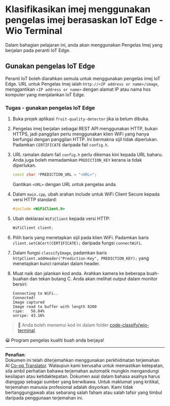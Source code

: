 <!--
CO_OP_TRANSLATOR_METADATA:
{
  "original_hash": "48ac21ec80329c930db7b84bd6b592ec",
  "translation_date": "2025-08-27T22:56:49+00:00",
  "source_file": "4-manufacturing/lessons/3-run-fruit-detector-edge/wio-terminal.md",
  "language_code": "ms"
}
-->
# Klasifikasikan imej menggunakan pengelas imej berasaskan IoT Edge - Wio Terminal

Dalam bahagian pelajaran ini, anda akan menggunakan Pengelas Imej yang berjalan pada peranti IoT Edge.

## Gunakan pengelas IoT Edge

Peranti IoT boleh diarahkan semula untuk menggunakan pengelas imej IoT Edge. URL untuk Pengelas Imej ialah `http://<IP address or name>/image`, menggantikan `<IP address or name>` dengan alamat IP atau nama hos komputer yang menjalankan IoT Edge.

### Tugas - gunakan pengelas IoT Edge

1. Buka projek aplikasi `fruit-quality-detector` jika ia belum dibuka.

1. Pengelas imej berjalan sebagai REST API menggunakan HTTP, bukan HTTPS, jadi panggilan perlu menggunakan klien WiFi yang hanya berfungsi dengan panggilan HTTP. Ini bermakna sijil tidak diperlukan. Padamkan `CERTIFICATE` daripada fail `config.h`.

1. URL ramalan dalam fail `config.h` perlu dikemas kini kepada URL baharu. Anda juga boleh memadamkan `PREDICTION_KEY` kerana ia tidak diperlukan.

    ```cpp
    const char *PREDICTION_URL = "<URL>";
    ```

    Gantikan `<URL>` dengan URL untuk pengelas anda.

1. Dalam `main.cpp`, ubah arahan include untuk WiFi Client Secure kepada versi HTTP standard:

    ```cpp
    #include <WiFiClient.h>
    ```

1. Ubah deklarasi `WiFiClient` kepada versi HTTP:

    ```cpp
    WiFiClient client;
    ```

1. Pilih baris yang menetapkan sijil pada klien WiFi. Padamkan baris `client.setCACert(CERTIFICATE);` daripada fungsi `connectWiFi`.

1. Dalam fungsi `classifyImage`, padamkan baris `httpClient.addHeader("Prediction-Key", PREDICTION_KEY);` yang menetapkan kunci ramalan dalam header.

1. Muat naik dan jalankan kod anda. Arahkan kamera ke beberapa buah-buahan dan tekan butang C. Anda akan melihat output dalam monitor bersiri:

    ```output
    Connecting to WiFi..
    Connected!
    Image captured
    Image read to buffer with length 8200
    ripe:   56.84%
    unripe: 43.16%
    ```

> 💁 Anda boleh menemui kod ini dalam folder [code-classify/wio-terminal](../../../../../4-manufacturing/lessons/3-run-fruit-detector-edge/code-classify/wio-terminal).

😀 Program pengelas kualiti buah anda berjaya!

---

**Penafian**:  
Dokumen ini telah diterjemahkan menggunakan perkhidmatan terjemahan AI [Co-op Translator](https://github.com/Azure/co-op-translator). Walaupun kami berusaha untuk memastikan ketepatan, sila ambil perhatian bahawa terjemahan automatik mungkin mengandungi kesilapan atau ketidaktepatan. Dokumen asal dalam bahasa asalnya harus dianggap sebagai sumber yang berwibawa. Untuk maklumat yang kritikal, terjemahan manusia profesional adalah disyorkan. Kami tidak bertanggungjawab atas sebarang salah faham atau salah tafsir yang timbul daripada penggunaan terjemahan ini.